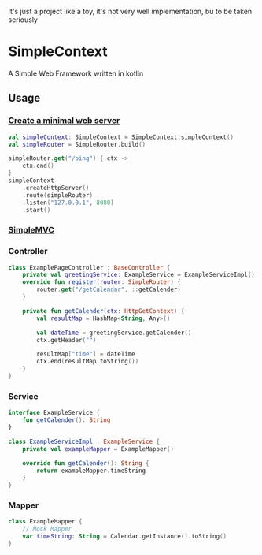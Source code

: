 It's just a project like a toy, it's not very well implementation, bu to be taken seriously

# SimpleContext

A Simple Web Framework written in kotlin

## Usage

### [Create a minimal web server](https://github.com/ThrowPeople/SimpleContext/tree/main/src/main/kotlin/cat/kiwi/simple/examples/minimal)

```kotlin
val simpleContext: SimpleContext = SimpleContext.simpleContext()
val simpleRouter = SimpleRouter.build()

simpleRouter.get("/ping") { ctx ->
    ctx.end()
}
simpleContext
    .createHttpServer()
    .route(simpleRouter)
    .listen("127.0.0.1", 8080)
    .start()
```

### [SimpleMVC](https://github.com/ThrowPeople/SimpleContext/tree/main/src/main/kotlin/cat/kiwi/simple/examples/mvc)

### Controller

```kotlin
class ExamplePageController : BaseController {
    private val greetingService: ExampleService = ExampleServiceImpl()
    override fun register(router: SimpleRouter) {
        router.get("/getCalendar", ::getCalender)
    }

    private fun getCalender(ctx: HttpGetContext) {
        val resultMap = HashMap<String, Any>()

        val dateTime = greetingService.getCalender()
        ctx.getHeader("")

        resultMap["time"] = dateTime
        ctx.end(resultMap.toString())
    }
}
```

### Service

```kotlin
interface ExampleService {
    fun getCalender(): String
}

class ExampleServiceImpl : ExampleService {
    private val exampleMapper = ExampleMapper()

    override fun getCalender(): String {
        return exampleMapper.timeString
    }
}
```

### Mapper

```kotlin
class ExampleMapper {
    // Mock Mapper
    var timeString: String = Calendar.getInstance().toString()
}
```